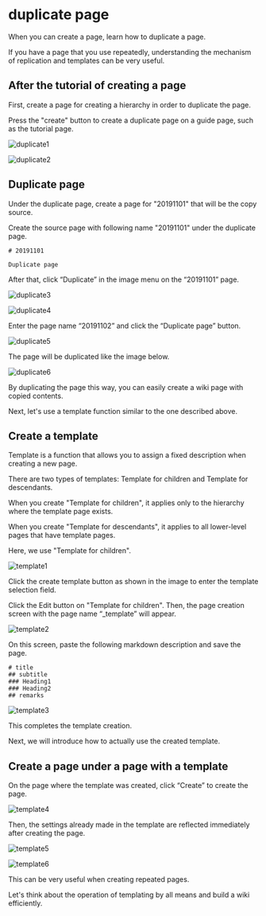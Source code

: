 # duplicate page

When you can create a page, learn how to duplicate a page.

If you have a page that you use repeatedly,
understanding the mechanism of replication and templates can be very useful.

## After the tutorial of creating a page

First, create a page for creating a hierarchy in order to duplicate the page.

Press the "create" button to create a duplicate page on a guide page,
such as the tutorial page.

![duplicate1](./images/duplicate1.png)

![duplicate2](./images/duplicate2.png)

## Duplicate page

Under the duplicate page, create a page for "20191101" that will be the copy source.

Create the source page with following name "20191101" under the duplicate page.

```
# 20191101

Duplicate page
```

After that, click “Duplicate” in the image menu on the “20191101” page.


![duplicate3](./images/duplicate3.png)

![duplicate4](./images/duplicate4.png)

Enter the page name “20191102” and click the “Duplicate page” button.


![duplicate5](./images/duplicate5.png)

The page will be duplicated like the image below.

![duplicate6](./images/duplicate6.png)

By duplicating the page this way,
you can easily create a wiki page with copied contents.

Next, let's use a template function similar to the one described above.

## Create a template

Template is a function
that allows you to assign a fixed description when creating a new page.


There are two types of templates: Template for children and Template for descendants.


When you create "Template for children",
it applies only to the hierarchy where the template page exists.


When you create "Template for descendants",
it applies to all lower-level pages that have template pages.


Here, we use "Template for children".


![template1](./images/template1.png)

Click the create template button as shown in the image
to enter the template selection field.

Click the Edit button on "Template for children".
Then, the page creation screen with the page name “_template” will appear.

![template2](./images/template2.png)

On this screen, paste the following markdown description and save the page.

```
# title
## subtitle
### Heading1
### Heading2
## remarks
```

![template3](./images/template3.png)

This completes the template creation.

Next, we will introduce how to actually use the created template.

## Create a page under a page with a template

On the page where the template was created,
click “Create” to create the page.


![template4](./images/template4.png)

Then, the settings already made in the template are reflected
immediately after creating the page.

![template5](./images/template5.png)

![template6](./images/template6.png)

This can be very useful when creating repeated pages.

Let's think about the operation of templating by all means and build a wiki efficiently.
